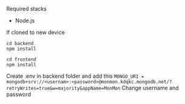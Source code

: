 Required stacks
- Node.js

If cloned to new device
```
cd backend
npm install
```
```
cd frontend
npm install
```

Create .env in backend folder and add this
```MONGO_URI = mongodb+srv://<usernam>:<password>@monmon.kdqkc.mongodb.net/?retryWrites=true&w=majority&appName=MonMon```
Change username and password
